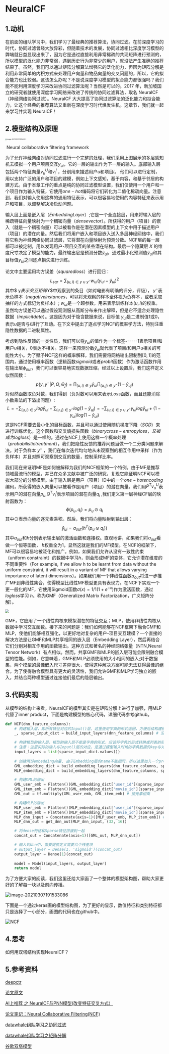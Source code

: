 # NeuralCF

## 1.动机

在前面的组队学习中，我们学习了最经典的推荐算法，协同过滤。在前深度学习的时代，协同过滤曾经大放异彩，但随着技术的发展，协同过滤相比深度学习模型的弊端就日益显现出来了，因为它是通过直接利用非常稀疏的共现矩阵进行预测的，所以模型的泛化能力非常弱，遇到历史行为非常少的用户，就没法产生准确的推荐结果了。虽然，我们可以通过矩阵分解算法增强它的泛化能力，但因为矩阵分解是利用非常简单的内积方式来处理用户向量和物品向量的交叉问题的，所以，它的拟合能力也比较弱。这该怎么办呢？不是说深度学习模型的拟合能力都很强吗？我们能不能利用深度学习来改进协同过滤算法呢？当然是可以的。2017 年，新加坡国立的研究者就使用深度学习网络来改进了传统的协同过滤算法，取名 NeuralCF（神经网络协同过滤）。NeuralCF 大大提高了协同过滤算法的泛化能力和拟合能力，让这个经典的推荐算法又重新在深度学习时代焕发生机。这章节，我们就一起来学习并实现 NeuralCF！

## 2.模型结构及原理

<img src="https://static001.geekbang.org/resource/image/5f/2c/5ff301f11e686eedbacd69dee184312c.jpg" alt="image-20210210101954221" style="zoom: 33%;" />

​																Neural collaborative filtering framework

为了允许神经网络对协同过滤进行一个完整的处理，我们采用上图展示的多层感知机去模拟一个用户项目交互$y_{ui}$，它的一层的输出作为下一层的输入。底部输入层包括两个特征向量$v^U_u$和$v^I_i$ ，分别用来描述用户$u$和项目$i$。 他们可以进行定制，用以支持广泛的用户和项目的建模，例如上下文感知，基于内容，和基于邻居的构建方式。由于本章工作的重点是纯的协同过滤模型设置，我们仅使用一个用户和一个项目作为输入特征，它使用$one-hot$编码将它们转化为二值化稀疏向量。注意到，我们对输入使用这样的通用特征表示，可以很容易地使用的内容特征来表示用户和项目，以调整解决冷启动问题。

输入层上面是嵌入层$（Embedding Layer）$;它是一个全连接层，用来将输入层的稀疏特征向量映射为一个稠密向量$（dense vector）$。所获得的用户（项目）的嵌入（就是一个稠密向量）可以被看作是在潜在因素模型的上下文中用于描述用户（项目）的潜在向量。然后我们将用户嵌入和项目嵌入送入多层神经网络中，我们将它称为神经网络协同过滤层，它将潜在向量映射为预测分数。NCF层的每一层都可以被定制，用以发现用户-项目交互的某些潜在结构。最后一个隐藏层 $X$ 的维度尺寸决定了模型的能力。最终输出层是预测分数$\hat{y}_{ui}$，通过最小化预测值$\hat{y}_{ui}$和其目标值$y_{ui}$之间逐点损失进行训练。

论文中主要运用均方误差$（squared loss）$进行回归：
$$
L_{sqr}=\sum_{(u,i)\in y\cup y^-}w_{ui}(y_{ui}-\hat{y}_{ui})^2
$$
其中$ y$表示交互矩阵$Y$中观察到的条目（如对电影有明确的评分，评级）， $y^-$表示负样本（$negative instances$，可以将未观察的样本全体视为负样本，或者采取抽样的方式标记为负样本）; $w_{ui}$是一个超参数，用来表示训练样本$(u,i)$的权重。虽然均方误差可以通过假设观测服从高斯分布来作出解释，但是它不适合处理隐性数据$（implicit data）$。这是因为对于隐含数据来说，目标值 $y_{ui}$是二进制值$1$或$0$，表示$u$是否与$i$进行了互动。在下文中提出了逐点学习NCF的概率学方法，特别注重隐性数据的二进制属性。

考虑到隐性反馈的一类性质，我们可以将$y_{ui}$的值作为一个标签------$1$表示项目$i$和用户$u$相关，$0$表达不相关。这样一来预测分数$\hat{y}_{ui}$就代表了项目$i$和用户$u$相关的可能性大小。为了赋予NCF这样的概率解释，我们需要将网络输出限制到$[0,1]$的范围内，通过使用概率函数（逻辑函数$sigmoid$或者$probit$函数）作为激活函数作用在输出层$\phi_{out}$，我们可以很容易地实现数据压缩。经过以上设置后，我们这样定义似然函数：
$$
p(y,y^-|P,Q,\Theta_f)=\prod_{(u,i)\in{y}}\hat{y}_{ui}\prod_{(u,j)\in{y^-}}(1-\hat{y}_{uj})
$$
对似然函数取负对数，我们得到（负对数可以用来表示$Loss$函数，而且还能消除小数乘法的下溢出问题）:
$$
L=-\sum_{(u,i)\in{y}}log\hat{y}_{ui}-\sum_{(u,j)\in{y^-}}log(1-\hat{y}_{uj})=-\sum_{(u,i)\in{y}\cup{y}^-}y_{ui}log \hat{y}_{ui}+(1-y_{ui})log(1-\hat{y}_{ui})
$$
这是NCF需要去最小化的目标函数，并且可以通过使用随机梯度下降$（SGD）$来进行训练优化。这个函数和交叉熵损失函数$（binary cross-entropy loss，又被成为log loss）$是一样的。通过在NCF上使用这样一个概率处理$（probabilistic treatment）$，我们把隐性反馈的推荐问题当做一个二分类问题来解决。对于负样本 $y^-$ ，我们在每次迭代均匀地从未观察到的相互作用中采样（作为负样本）并且对照可观察到交互的数量，控制采样比率。

我们现在来证明MF是如何被解释为我们的NCF框架的一个特例。由于MF是推荐领域最流行的模型，并已在众多文献中被广泛的研究，复现它能证明NCF可以模拟大部分的分解模型。由于输入层是用户（项目）ID中的一个$one-hot encoding$编码，所获得的嵌入向量可以被看作是用户（项目）的潜在向量。我们用$P^Tv^U_u$表示用户的潜在向量$p_u$,$Q^Tv^I_i$表示项目的潜在向量$q_i$ ,我们定义第一层神经CF层的映射函数为：
$$
\phi(p_u,q_i)=p_u\odot q_i
$$
其中$\odot$表示向量的逐元素乘积。然后，我们将向量映射到输出层：
$$
\hat{y}_{ui}=a_{out}(h^T(p_u\odot q_i))
$$
其中$a_{out}$和$h$分别表示输出层的激活函数和连接权。直观地讲，如果我们将$a_{out}$看做一个恒等函数， $h$权重全为1，显然这就是我们的MF模型。在NCF的框架下，MF可以很容易地被泛化和推广。例如，如果我们允许从没有一致性约束（uniform constraint）的数据中学习$h$，则会形成MF的变体，它允许潜在维度的不同重要性（For example, if we allow h to be learnt from data without the uniform constraint, it will result in a variant of MF that allows varying importance of latent dimensions）。如果我们用一个非线性函数$a_{out}$将进一步推广MF到非线性集合，使得模型比线性MF模型更具有表现力。在NCF下实现一个更一般化的MF，它使用Sigmoid函数$\sigma(x)=1/1(1+e^{-x})$作为激活函数，通过$log loss$学习 $h$。称为GMF（Generalized Matrix Factorization，广义矩阵分解）。

<img src="https://img-blog.csdnimg.cn/20201019200457212.png?x-oss-process=image/watermark,type_ZmFuZ3poZW5naGVpdGk,shadow_10,text_aHR0cHM6Ly9ibG9nLmNzZG4ubmV0L3d1emhvbmdxaWFuZw==,size_1,color_FFFFFF,t_70#pic_center" style="zoom: 67%;" />

GMF，它应用了一个线性内核来模拟潜在的特征交互；MLP，使用非线性内核从数据中学习交互函数。接下来的问题是：我们如何能够在NCF框架下融合GMF和MLP，使他们能够相互强化，以更好地对复杂的用户-项目交互建模？一个直接的解决方法是让GMF和MLP共享相同的嵌入层（Embedding Layer），然后再结合它们分别对相互作用的函数输出。这种方式和著名的神经网络张量（NTN,Neural Tensor Network）有点相似。然而，共享GMF和MLP的嵌入层可能会限制融合模型的性能。例如，它意味着，GMF和MLP必须使用的大小相同的嵌入;对于数据集，两个模型的最佳嵌入尺寸差异很大，使得这种解决方案可能无法获得最佳的组合。为了使得融合模型具有更大的灵活性，我们允许GMF和MLP学习独立的嵌入，并结合两种模型通过连接他们最后的隐层输出。


## 3.代码实现

从模型的结构上来看，NeuralCF的模型其实是在矩阵分解上进行了加强，用MLP代替了inner product，下面是构建模型的核心代码，详细代码参考github。

```python
def NCF(dnn_feature_columns):
    # 构建输入层，即所有特征对应的Input()层，这里使用字典的形式返回，方便后续构建模型
    _, sparse_input_dict = build_input_layers(dnn_feature_columns) # 没有dense特征

    # 构建模型的输入层，模型的输入层不能是字典的形式，应该将字典的形式转换成列表的形式
    # 注意：这里实际的输入与Input()层的对应，是通过模型输入时候的字典数据的key与对应name的Input层
    input_layers = list(sparse_input_dict.values())
    
    # 创建两份embedding向量, 由于Embedding层的name不能相同，所以这里加入一个prefix参数
    GML_embedding_dict = build_embedding_layers(dnn_feature_columns, sparse_input_dict, is_linear=False, prefix='GML')
    MLP_embedding_dict = build_embedding_layers(dnn_feature_columns, sparse_input_dict, is_linear=False, prefix='MLP')

    # 构建GML的输出
    GML_user_emb = Flatten()(GML_embedding_dict['user_id'](sparse_input_dict['user_id'])) # B x embed_dim
    GML_item_emb = Flatten()(GML_embedding_dict['movie_id'](sparse_input_dict['movie_id'])) # B x embed_dim
    GML_out = tf.multiply(GML_user_emb, GML_item_emb) # 按元素相乘 

    # 构建MLP的输出
    MLP_user_emb = Flatten()(MLP_embedding_dict['user_id'](sparse_input_dict['user_id'])) # B x embed_dim
    MLP_item_emb = Flatten()(MLP_embedding_dict['movie_id'](sparse_input_dict['movie_id'])) # B x embed_dim
    MLP_dnn_input = Concatenate(axis=1)([MLP_user_emb, MLP_item_emb]) # 两个向量concat
    MLP_dnn_out = get_dnn_out(MLP_dnn_input, (32, 16))

    # 将dense特征和Sparse特征拼接到一起
    concat_out = Concatenate(axis=1)([GML_out, MLP_dnn_out]) 

    # 输入到dnn中，需要提前定义需要几个残差块
    # output_layer = Dense(1, 'sigmoid')(concat_out)
    output_layer = Dense(1)(concat_out)
    
    model = Model(input_layers, output_layer)
    return model
```

为了方便大家的阅读，我们这里还给大家画了一个整体的模型架构图，帮助大家更好的了解每一块以及前向传播。

![image-20210307191533086](http://ryluo.oss-cn-chengdu.aliyuncs.com/图片image-20210307191533086.png)

下面是一个通过keras画的模型结构图，为了更好的显示，数值特征和类别特征都只是选择了一小部分，画图的代码也在github中。

![NCF](http://ryluo.oss-cn-chengdu.aliyuncs.com/图片NCF.png)



## 4.思考

如何用双塔结构实现NeuralCF？



## 5.参考资料

[deepctr](https://github.com/shenweichen/DeepCTR)

[论文原文](https://arxiv.org/pdf/1708.05031.pdf)

[AI上推荐 之 NeuralCF与PNN模型(改变特征交叉方式）](https://blog.csdn.net/wuzhongqiang/article/details/108985457)

[论文笔记：Neural Collaborative Filtering(NCF)](https://blog.csdn.net/qq_44015059/article/details/107441512)

[datawhale组队学习之协同过滤](http://datawhale.club/t/topic/41)

[datawhale组队学习之矩阵分解](http://datawhale.club/t/topic/42)

[谷歌双塔模型](https://zhuanlan.zhihu.com/p/137538147)